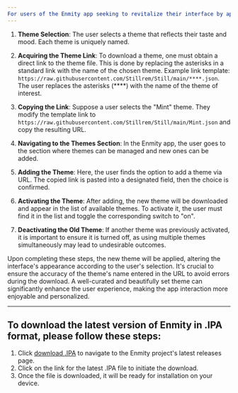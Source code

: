 ```yaml
---
For users of the Enmity app seeking to revitalize their interface by applying personalized themes, the following step-by-step instructions are provided:
---
```

1. **Theme Selection**: The user selects a theme that reflects their taste and mood. Each theme is uniquely named.

2. **Acquiring the Theme Link**: To download a theme, one must obtain a direct link to the theme file. This is done by replacing the asterisks in a standard link with the name of the chosen theme. Example link template: `https://raw.githubusercontent.com/Stillrem/Still/main/****.json`. The user replaces the asterisks (****) with the name of the theme of interest.

3. **Copying the Link**: Suppose a user selects the "Mint" theme. They modify the template link to `https://raw.githubusercontent.com/Stillrem/Still/main/Mint.json` and copy the resulting URL.

4. **Navigating to the Themes Section**: In the Enmity app, the user goes to the section where themes can be managed and new ones can be added.

5. **Adding the Theme**: Here, the user finds the option to add a theme via URL. The copied link is pasted into a designated field, then the choice is confirmed.

6. **Activating the Theme**: After adding, the new theme will be downloaded and appear in the list of available themes. To activate it, the user must find it in the list and toggle the corresponding switch to "on".

7. **Deactivating the Old Theme**: If another theme was previously activated, it is important to ensure it is turned off, as using multiple themes simultaneously may lead to undesirable outcomes.

Upon completing these steps, the new theme will be applied, altering the interface's appearance according to the user's selection. It's crucial to ensure the accuracy of the theme's name entered in the URL to avoid errors during the download. A well-curated and beautifully set theme can significantly enhance the user experience, making the app interaction more enjoyable and personalized.
___
To download the latest version of Enmity in .IPA format, please follow these steps:
---
1. Click [download .IPA](https://github.com/enmity-mod/tweak/releases/latest) to navigate to the Enmity project's latest releases page.
2. Click on the link for the latest .IPA file to initiate the download.
3. Once the file is downloaded, it will be ready for installation on your device.
